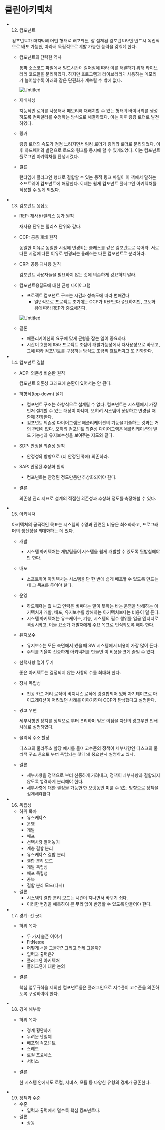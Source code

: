 # 클린아키텍처

- 12. 컴포넌트
    
    컴포넌트가 마지막에 어떤 형태로 배포되든, 잘 설계된 컴포넌트라면 반드시 독립적으로 배포 가능한, 따라서 독립적으로 개발 가능한 능력을 갖춰야 한다.
    
    - 컴포넌트의 간략한 역사
      
        통짜 소스코드 파일에서 빌드시간이 길어짐에 따라 이를 해결하기 위해 라이브러리 코드들을 분리하였다. 하지만 프로그램과 라이브러리가 사용하는 메모리가 늘어날수록 아래와 같은 단편화가 계속될 수 밖에 없다.
        
        ![Untitled](%E1%84%8F%E1%85%B3%E1%86%AF%E1%84%85%E1%85%B5%E1%86%AB%E1%84%8B%E1%85%A1%E1%84%8F%E1%85%B5%E1%84%90%E1%85%A6%E1%86%A8%E1%84%8E%E1%85%A5%20cb40b733f284406198df18fd51d33c82/Untitled.png)
        
    - 재배치성
      
        지능적인 로더를 사용해서 메모리에 재배치할 수 있는 형태의 바이너리를 생성하도록 컴파일러를 수정하는 방식으로 해결하였다. 이는 이후 링킹 로더로 발전하였다.
        
    - 링커
      
        링킹 로더의 속도가 점점 느려지면서 링킹 로더가 링커와 로더로 분리되었다. 이후 하드웨어의 발전으로 로드와 링크를 동시에 할 수 있게되었다. 이는 컴포넌트 플로그인 아키텍처를 탄생시켰다.
        
    - 결론
      
        런타임에 플러그인 형태로 결합할 수 있는 동적 링크 파일이 이 책에서 말하는 소프트웨어 컴포넌트에 해당한다. 이제는 쉽게 컴포넌트 플러그인 아키텍처를 적용할 수 있게 되었다.
  
- 13. 컴포넌트 응집도
    - REP: 재사용/릴리스 등가 원칙
      
        재사용 단위는 릴리스 단위와 같다.
        
    - CCP: 공통 폐쇄 원칙
      
        동일한 이유로 동일한 시점에 변경되는 클래스를 같은 컴포넌트로 묶어라. 서로 다른 시점에 다른 이유로 변경되는 클래스는 다른 컴포넌트로 분리하라.
        
    - CRP: 공통 재사용 원칙
      
        컴포넌트 사용자들을 필요하지 않는 것에 의존하게 강요하지 말라.
        
    - 컴포넌트응집도에 대한 균형 다이어그램
        - 프로젝트 컴포넌트 구조는 시간과 성숙도에 따라 변해간다
            - 일반적으로 프로젝트 초기에는 CCP가 REP보다 중요하지만, 고도화 됨에 따라 REP가 중요해진다.
        
        ![Untitled](%E1%84%8F%E1%85%B3%E1%86%AF%E1%84%85%E1%85%B5%E1%86%AB%E1%84%8B%E1%85%A1%E1%84%8F%E1%85%B5%E1%84%90%E1%85%A6%E1%86%A8%E1%84%8E%E1%85%A5%20cb40b733f284406198df18fd51d33c82/Untitled%201.png)
        
    - 결론
        - 애플리케이션의 요구에 맞게 균형을 잡는 일이 중요하다.
        - 시간이 흐름에 따라 프로젝트 초점이 개발가능성에서 재사용성으로 바뀌고, 그에 따라 컴포넌트를 구성하는 방식도 조금씩 흐트러지고 또 진화한다.
- 14. 컴포넌트 결합
    - ADP: 의존성 비순환 원칙
      
        컴포넌트 의존성 그래프에 순환이 있어서는 안 된다.
        
    - 하향식(top-down) 설계
        - 컴포넌트 구조는 하향식으로 설계될 수 없다. 컴포넌트는 시스템에서 가장 먼저 설계할 수 있는 대상이 아니며, 오히려 시스템이 성장하고 변경될 때 함께 진화한다.
        - 컴포넌트 의존성 다이어그램은 애플리케이션의 기능을 기술하는 것과는 거의 관련이 없다. 오히려 컴포넌트 의존성 다이어그램은 애플리케이션의 빌드 가능성과 유지보수성을 보여주는 지도와 같다.
    - SDP: 안정된 의존성 원칙
        - 안정성의 방향으로 (더 안정된 쪽에) 의존하라.
    - SAP: 안정된 추상화 원칙
        - 컴포넌트는 안정된 정도만큼만 추상화되어야 한다.
    - 결론
      
        의존성 관리 지표로 설계의 적절한 의존성과 추상화 정도를 측정해볼 수 있다.
  
- 15. 아키텍쳐
    
    아키텍처의 궁극적인 목표는 시스템의 수명과 관련된 비용은 최소화하고, 프로그래머의 생산성을 최대화하는 데 있다. 
    
    - 개발
        - 시스템 아키텍처는 개발팀들이 시스템을 쉽게 개발할 수 있도록 뒷받침해야만 한다.
    - 배포
        - 소프트웨어 아키텍처는 시스템을 단 한 번에 쉽게 배포할 수 있도록 만드는 데 그 목표를 두어야 한다.
    - 운영
        - 하드웨어는 값 싸고 인력은 비싸다는 말이 뜻하는 바는 운영을 방해하는 아키텍처가 개발, 배포, 유지보수를 방해하는 아키텍처보다는 비용이 덜 든다.
        - 시스템 아키텍처는 유스케이스, 기능, 시스템의 필수 행위를 일급 엔티티로 격상시키고, 이들 요소가 개발자에게 주요 목표로 인식되도록 해야 한다.
    - 유지보수
        - 유지보수는 모든 측면에서 봤을 때 SW 시스템에서 비용이 가장 많이 든다.
        - 주의를 기울여 신중하게 아키텍처를 만들면 이 비용을 크게 줄일 수 있다.
    - 선택사항 열어 두기
      
        좋은 아키텍트는 결정되지 않는 사항의 수를 최대화 한다.
        
    - 장치 독립성
        - 천공 카드 처리 로직이 비지니스 로직에 강결합되어 있어 자기테이프로 마이그레이션이 어려웠던 사례를 이야기하며 OCP가 탄생했다고 설명한다.
    - 광고 우편
      
        세부사항인 장치를 정책으로 부터 분리하며 얻은 이점을 자신의 광고우편 인쇄 사례로 설명하였다.
        
    - 물리적 주소 할당
      
        디스크의 물리주소 할당 예시를 들며 고수준의 정책이 세부사항인 디스크의 물리적 구조 등으로 부터 독립되는 것이 왜 중요한지 설명하고 있다.
        
    - 결론
        - 세부사항을 정책으로 부터 신중하게 가려내고, 정책이 세부사항과 결합되지 않도록 엄격하게 분리해야 한다.
        - 세부사항에 대한 결정을 가능한 한 오랫동안 미룰 수 있는 방향으로 정책을 설계해야한다.
- 16. 독립성
    - 하위 목차
        - 유스케이스
        - 운영
        - 개발
        - 배포
        - 선택사항 열어놓기
        - 계층 결합 분리
        - 유스케이스 결합 분리
        - 결합 분리 모드
        - 개발 독립성
        - 배포 독립성
        - 중복
        - 결합 분리 모드(다시)
    - 결론
        - 시스템의 결합 분리 모드는 시간이 지나면서 바뀌기 쉽다.
        - 이러한 변경을 예측하여 큰 무리 없이 반영할 수 있도록 만들어야 한다.
- 17. 경계: 선 긋기
    - 하위 목차
        - 두 가지 슬픈 이야기
        - FitNesse
        - 어떻게 선을 그을까? 그리고 언제 그을까?
        - 입력과 출력은?
        - 플러그인 아키텍처
        - 플러그인에 대한 논의
    - 결론
      
        핵심 업무규칙을 제외한 컴포넌트들은 플러그인으로 저수준이 고수준을 의존하도록 구성하여야 한다.
  
- 18. 경계 해부학
    
    - 하위 목차
        - 경계 횡단하기
        - 두려운 단일체
        - 배포형 컴포넌트
        - 스레드
        - 로컬 프로세스
        - 서비스
    - 결론
      
        한 시스템 안에서도 로컬, 서비스, 모듈 등 다양한 유형의 경계가 공존한다.
    
- 19. 정책과 수준
    
    - 수준
        - 입력과 출력에서 멀수록 핵심 컴포넌트다.
    - 결론
        - 상동